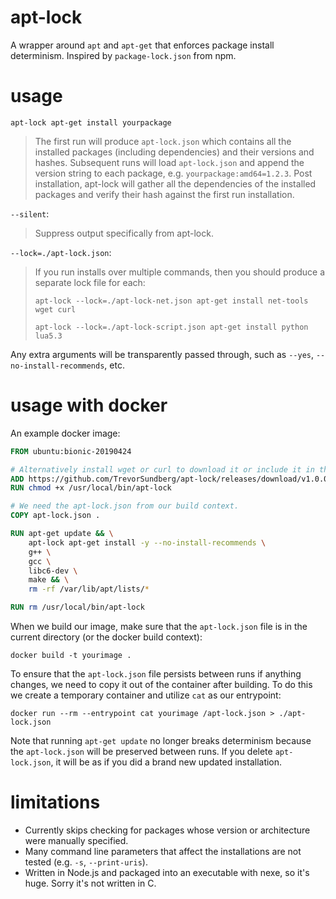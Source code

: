 # apt-lock
A wrapper around `apt` and `apt-get` that enforces package install determinism. Inspired by `package-lock.json` from npm.

# usage
`apt-lock apt-get install yourpackage`

>The first run will produce `apt-lock.json` which contains all the installed packages (including dependencies) and their versions and hashes. Subsequent runs will load `apt-lock.json` and append the version string to each package, e.g. `yourpackage:amd64=1.2.3`. Post installation, apt-lock will gather all the dependencies of the installed packages and verify their hash against the first run installation.

`--silent`:

>Suppress output specifically from apt-lock.

`--lock=./apt-lock.json`:

>If you run installs over multiple commands, then you should produce a separate lock file for each:
>
>`apt-lock --lock=./apt-lock-net.json apt-get install net-tools wget curl`
>
>`apt-lock --lock=./apt-lock-script.json apt-get install python lua5.3`

Any extra arguments will be transparently passed through, such as `--yes`, `--no-install-recommends`, etc.

# usage with docker
An example docker image:
```dockerfile
FROM ubuntu:bionic-20190424

# Alternatively install wget or curl to download it or include it in the docker build context.
ADD https://github.com/TrevorSundberg/apt-lock/releases/download/v1.0.0/apt-lock-x64 /usr/local/bin/apt-lock
RUN chmod +x /usr/local/bin/apt-lock

# We need the apt-lock.json from our build context.
COPY apt-lock.json .

RUN apt-get update && \
    apt-lock apt-get install -y --no-install-recommends \
    g++ \
    gcc \
    libc6-dev \
    make && \
    rm -rf /var/lib/apt/lists/*

RUN rm /usr/local/bin/apt-lock
```

When we build our image, make sure that the `apt-lock.json` file is in the current directory (or the docker build context):

`docker build -t yourimage .`

To ensure that the `apt-lock.json` file persists between runs if anything changes, we need to copy it out of the container after building. To do this we create a temporary container and utilize `cat` as our entrypoint:

`docker run --rm --entrypoint cat yourimage /apt-lock.json > ./apt-lock.json`

Note that running `apt-get update` no longer breaks determinism because the `apt-lock.json` will be preserved between runs. If you delete `apt-lock.json`, it will be as if you did a brand new updated installation.

# limitations
- Currently skips checking for packages whose version or architecture were manually specified.
- Many command line parameters that affect the installations are not tested (e.g. `-s`, `--print-uris`).
- Written in Node.js and packaged into an executable with nexe, so it's huge. Sorry it's not written in C.
